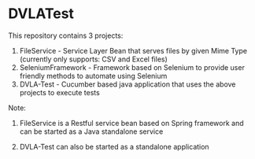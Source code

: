 # DVLATest

This repository contains 3 projects:

1. FileService - Service Layer Bean that serves files by given Mime Type (currently only supports: CSV and Excel files)
2. SeleniumFramework - Framework based on Selenium to provide user friendly methods to automate using Selenium
3. DVLA-Test - Cucumber based java application that uses the above projects to execute tests 

Note:

1. FileService is a Restful service bean based on Spring framework and can be started as a Java standalone service

2. DVLA-Test can also be started as a standalone application
